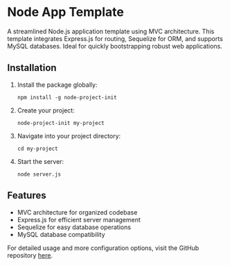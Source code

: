 # Node App Template

A streamlined Node.js application template using MVC architecture. This template integrates Express.js for routing, Sequelize for ORM, and supports MySQL databases. Ideal for quickly bootstrapping robust web applications.

## Installation

1. Install the package globally:
   ```
   npm install -g node-project-init
   ```

2. Create your project:
   ```
   node-project-init my-project
   ```

3. Navigate into your project directory:
   ```
   cd my-project
   ```

4. Start the server:
   ```
   node server.js
   ```

## Features

- MVC architecture for organized codebase
- Express.js for efficient server management
- Sequelize for easy database operations
- MySQL database compatibility

For detailed usage and more configuration options, visit the GitHub repository [here](https://github.com/AdwaithRK/Node-App-Template/tree/master).
